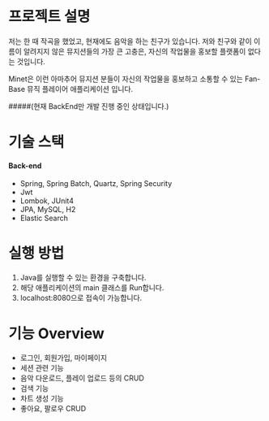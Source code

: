 # 프로젝트 설명

####
 저는 한 때 작곡을 했었고, 현재에도 음악을 하는 친구가 있습니다. 저와 친구와 같이 이름이 알려지지 않은 뮤지션들의 가장 큰 고충은, 자신의 작업물을 홍보할 플랫폼이 없다는 것입니다.
 
 Minet은 이런 아마추어 뮤지션 분들이 자신의 작업물을 홍보하고 소통할 수 있는 Fan-Base 뮤직 플레이어 애플리케이션 입니다.
 
 #####(현재 BackEnd만 개발 진행 중인 상태입니다.)


# 기술 스택

#### Back-end
+ Spring, Spring Batch, Quartz, Spring Security
+ Jwt
+ Lombok, JUnit4
+ JPA, MySQL, H2
+ Elastic Search


# 실행 방법


1. Java를 실행할 수 있는 환경을 구축합니다.
2. 해당 애플리케이션의 main 클래스를 Run합니다.
3. localhost:8080으로 접속이 가능합니다.


# 기능 Overview

- 로그인, 회원가입, 마이페이지
- 세션 관련 기능
- 음악 다운로드, 플레이 업로드 등의 CRUD
- 검색 기능
- 차트 생성 기능
- 좋아요, 팔로우 CRUD
